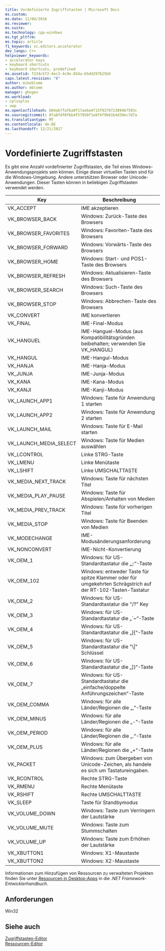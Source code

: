 ```yaml
---
title: Vordefinierte Zugriffstasten | Microsoft Docs
ms.custom: 
ms.date: 11/04/2016
ms.reviewer: 
ms.suite: 
ms.technology: cpp-windows
ms.tgt_pltfrm: 
ms.topic: article
f1_keywords: vc.editors.accelerator
dev_langs: C++
helpviewer_keywords:
- accelerator keys
- keyboard shortcuts
- keyboard shortcuts, predefined
ms.assetid: f234c5f2-4ec3-4c9e-834a-b5dd297625b9
caps.latest.revision: "8"
author: mikeblome
ms.author: mblome
manager: ghogen
ms.workload:
- cplusplus
- uwp
ms.openlocfilehash: b04ab7fafba9f17aeba4f15f937972389467593c
ms.sourcegitcommit: 8fa8fdf0fbb4f57950f1e8f4f9b81b4d39ec7d7a
ms.translationtype: MT
ms.contentlocale: de-DE
ms.lasthandoff: 12/21/2017
---
```

# <a name="predefined-accelerator-keys"></a>Vordefinierte Zugriffstasten
Es gibt eine Anzahl vordefinierter Zugriffstasten, die Teil eines Windows-Anwendungsprojekts sein können. Einige dieser virtuellen Tasten sind für die Windows-Umgebung. Andere unterstützen Browser oder Unicode-Anwendungen. Dieser Tasten können in beliebigen Zugriffstasten verwendet werden.  
  
|Key|Beschreibung|  
|---------|-----------------|  
|VK_ACCEPT|IME akzeptieren|  
|VK_BROWSER_BACK|Windows: Zurück-Taste des Browsers|  
|VK_BROWSER_FAVORITES|Windows: Favoriten-Taste des Browsers|  
|VK_BROWSER_FORWARD|Windows: Vorwärts-Taste des Browsers|  
|VK_BROWSER_HOME|Windows: Start- und POS1-Taste des Browsers|  
|VK_BROWSER_REFRESH|Windows: Aktualisieren-Taste des Browsers|  
|VK_BROWSER_SEARCH|Windows: Such-Taste des Browsers|  
|VK_BROWSER_STOP|Windows: Abbrechen-Taste des Browsers|  
|VK_CONVERT|IME konvertieren|  
|VK_FINAL|IME-Final-Modus|  
|VK_HANGUEL|IME-Hanguel-Modus (aus Kompatibilitätsgründen beibehalten; verwenden Sie VK_HANGUL)|  
|VK_HANGUL|IME-Hangul-Modus|  
|VK_HANJA|IME-Hanja-Modus|  
|VK_JUNJA|IME-Junja-Modus|  
|VK_KANA|IME-Kana-Modus|  
|VK_KANJI|IME-Kanji-Modus|  
|VK_LAUNCH_APP1|Windows: Taste für Anwendung 1 starten|  
|VK_LAUNCH_APP2|Windows: Taste für Anwendung 2 starten|  
|VK_LAUNCH_MAIL|Windows: Taste für E-Mail starten|  
|VK_LAUNCH_MEDIA_SELECT|Windows: Taste für Medien auswählen|  
|VK_LCONTROL|Linke STRG-Taste|  
|VK_LMENU|Linke Menütaste|  
|VK_LSHIFT|Linke UMSCHALTTASTE|  
|VK_MEDIA_NEXT_TRACK|Windows: Taste für nächsten Titel|  
|VK_MEDIA_PLAY_PAUSE|Windows: Taste für Abspielen/Anhalten von Medien|  
|VK_MEDIA_PREV_TRACK|Windows: Taste für vorherigen Titel|  
|VK_MEDIA_STOP|Windows: Taste für Beenden von Medien|  
|VK_MODECHANGE|IME-Modusänderungsanforderung|  
|VK_NONCONVERT|IME-Nicht-Konvertierung|  
|VK_OEM_1|Windows: für US-Standardtastatur die „;:“-Taste|  
|VK_OEM_102|Windows: entweder Taste für spitze Klammer oder für umgekehrten Schrägstrich auf der RT-102-Tasten-Tastatur|  
|VK_OEM_2|Windows: für US-Standardtastatur die "/?" Key|  
|VK_OEM_3|Windows: für US-Standardtastatur die „`~“-Taste|  
|VK_OEM_4|Windows: für US-Standardtastatur die „[{“-Taste|  
|VK_OEM_5|Windows: für US-Standardtastatur die "\\&#124;" Schlüssel|  
|VK_OEM_6|Windows: für US-Standardtastatur die „]}“-Taste|  
|VK_OEM_7|Windows: für US-Standardtastatur die „einfache/doppelte Anführungszeichen“-Taste|  
|VK_OEM_COMMA|Windows: für alle Länder/Regionen die „,“-Taste|  
|VK_OEM_MINUS|Windows: für alle Länder/Regionen die „-“-Taste|  
|VK_OEM_PERIOD|Windows: für alle Länder/Regionen die „.“-Taste|  
|VK_OEM_PLUS|Windows: für alle Länder/Regionen die „+“-Taste|  
|VK_PACKET|Windows: zum Übergeben von Unicode-Zeichen, als handele es sich um Tastatureingaben.|  
|VK_RCONTROL|Rechte STRG-Taste|  
|VK_RMENU|Rechte Menütaste|  
|VK_RSHIFT|Rechte UMSCHALTTASTE|  
|VK_SLEEP|Taste für Standbymodus|  
|VK_VOLUME_DOWN|Windows: Taste zum Verringern der Lautstärke|  
|VK_VOLUME_MUTE|Windows: Taste zum Stummschalten|  
|VK_VOLUME_UP|Windows: Taste zum Erhöhen der Lautstärke|  
|VK_XBUTTON1|Windows: X1-Maustaste|  
|VK_XBUTTON2|Windows: X2-Maustaste|  
  
 Informationen zum Hinzufügen von Ressourcen zu verwalteten Projekten finden Sie unter [Ressourcen in Desktop-Apps](/dotnet/framework/resources/index) in die *.NET Framework-Entwicklerhandbuch.*  
  
## <a name="requirements"></a>Anforderungen  
 Win32  
  
## <a name="see-also"></a>Siehe auch  
 [Zugriffstasten-Editor](../windows/accelerator-editor.md)   
 [Ressourcen-Editor](../windows/resource-editors.md)